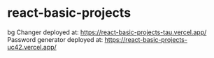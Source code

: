 # react-basic-projects

bg Changer deployed at: https://react-basic-projects-tau.vercel.app/
Password generator deployed at: https://react-basic-projects-uc42.vercel.app/
